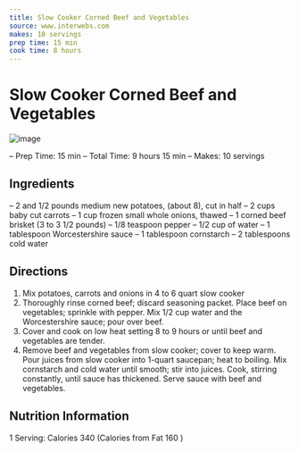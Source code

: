 ```yaml
---
title: Slow Cooker Corned Beef and Vegetables
source: www.interwebs.com
makes: 10 servings
prep time: 15 min
cook time: 8 hours
---
```


# Slow Cooker Corned Beef and Vegetables #
![image](image)

– Prep Time: 15 min
– Total Time: 9 hours 15 min
– Makes: 10 servings

## Ingredients ##

– 2 and 1/2 pounds medium new potatoes, (about 8), cut in half
– 2 cups baby cut carrots
– 1 cup frozen small whole onions, thawed
– 1 corned beef brisket (3 to 3 1/2 pounds)
– 1/8 teaspoon pepper
– 1/2 cup of water
– 1 tablespoon Worcestershire sauce
– 1 tablespoon cornstarch
– 2 tablespoons cold water

## Directions ##

1. Mix potatoes, carrots and onions in 4 to 6 quart slow cooker
2. Thoroughly rinse corned beef; discard seasoning packet. Place beef on vegetables; sprinkle with pepper. Mix 1/2 cup water and the Worcestershire sauce; pour over beef.
3. Cover and cook on low heat setting 8 to 9 hours or until beef and vegetables are tender.
4. Remove beef and vegetables from slow cooker; cover to keep warm. Pour juices from slow cooker into 1-quart saucepan; heat to boiling. Mix cornstarch and cold water until smooth; stir into juices. Cook, stirring constantly, until sauce has thickened. Serve sauce with beef and vegetables.

## Nutrition Information ##

1 Serving: Calories 340 (Calories from Fat 160 )
